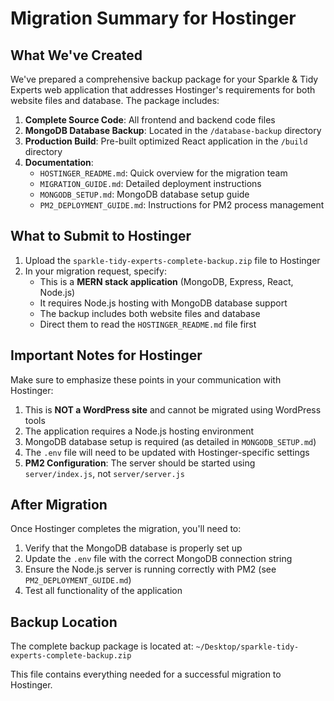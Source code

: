 # Migration Summary for Hostinger

## What We've Created

We've prepared a comprehensive backup package for your Sparkle & Tidy Experts web application that addresses Hostinger's requirements for both website files and database. The package includes:

1. **Complete Source Code**: All frontend and backend code files
2. **MongoDB Database Backup**: Located in the `/database-backup` directory
3. **Production Build**: Pre-built optimized React application in the `/build` directory
4. **Documentation**:
   - `HOSTINGER_README.md`: Quick overview for the migration team
   - `MIGRATION_GUIDE.md`: Detailed deployment instructions
   - `MONGODB_SETUP.md`: MongoDB database setup guide
   - `PM2_DEPLOYMENT_GUIDE.md`: Instructions for PM2 process management

## What to Submit to Hostinger

1. Upload the `sparkle-tidy-experts-complete-backup.zip` file to Hostinger
2. In your migration request, specify:
   - This is a **MERN stack application** (MongoDB, Express, React, Node.js)
   - It requires Node.js hosting with MongoDB database support
   - The backup includes both website files and database
   - Direct them to read the `HOSTINGER_README.md` file first

## Important Notes for Hostinger

Make sure to emphasize these points in your communication with Hostinger:

1. This is **NOT a WordPress site** and cannot be migrated using WordPress tools
2. The application requires a Node.js hosting environment
3. MongoDB database setup is required (as detailed in `MONGODB_SETUP.md`)
4. The `.env` file will need to be updated with Hostinger-specific settings
5. **PM2 Configuration**: The server should be started using `server/index.js`, not `server/server.js`

## After Migration

Once Hostinger completes the migration, you'll need to:

1. Verify that the MongoDB database is properly set up
2. Update the `.env` file with the correct MongoDB connection string
3. Ensure the Node.js server is running correctly with PM2 (see `PM2_DEPLOYMENT_GUIDE.md`)
4. Test all functionality of the application

## Backup Location

The complete backup package is located at:
`~/Desktop/sparkle-tidy-experts-complete-backup.zip`

This file contains everything needed for a successful migration to Hostinger. 